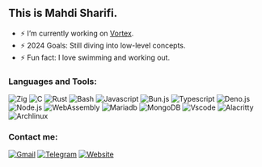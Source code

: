 ## This is Mahdi Sharifi.

- ⚡ I’m currently working on [Vortex](https://github.com/VortexSdk/vortex).
- ⚡ 2024 Goals: Still diving into low-level concepts.
- ⚡ Fun fact: I love swimming and working out.

### Languages and Tools:

![Zig](https://img.shields.io/badge/Zig-000000?style=for-the-badge&logo=zig&logoColor=yellow)
![C](https://img.shields.io/badge/lang-2b0000?style=for-the-badge&logo=C&logoColor=white)
![Rust](https://img.shields.io/badge/Rust-2b312b?style=for-the-badge&logo=rust&logoColor=white)
![Bash](https://img.shields.io/badge/Shell_Script-121011?style=for-the-badge&logo=gnu-bash&logoColor=white)
![Javascript](https://img.shields.io/badge/JavaScript-323330?style=for-the-badge&logo=javascript&logoColor=F7DF1E)
![Bun.js](https://img.shields.io/badge/Bun.js-083f08?style=for-the-badge&logo=bun&logoColor=white)
![Typescript](https://img.shields.io/badge/TypeScript-007ACC?style=for-the-badge&logo=typescript&logoColor=white)
![Deno.js](https://img.shields.io/badge/Deno-464647?style=for-the-badge&logo=deno&logoColor=white)
![Node.js](https://img.shields.io/badge/Node.js-339933?style=for-the-badge&logo=nodedotjs&logoColor=white)
![WebAssembly](https://img.shields.io/badge/WebAssembly-654FF0?style=for-the-badge&logo=WebAssembly&logoColor=white)
![Mariadb](https://img.shields.io/badge/MariaDB-005545?style=for-the-badge&logo=mariadb&logoColor=white)
![MongoDB](https://img.shields.io/badge/MongoDB-4EA94B?style=for-the-badge&logo=mongodb&logoColor=white)
![Vscode](https://img.shields.io/badge/Visual_Studio_Code-133349?style=for-the-badge&logo=visual%20studio%20code&logoColor=white)
![Alacritty](https://img.shields.io/badge/alacritty-F46D01?style=for-the-badge&logo=alacritty&logoColor=white)
![Archlinux](https://img.shields.io/badge/Arch_Linux-16236b?style=for-the-badge&logo=arch-linux&logoColor=white)


### Contact me:

<a href="mailto:devraymondsh@gmail.com" target="_blank">![Gmail](https://img.shields.io/badge/Gmail-D14836?style=for-the-badge&logo=gmail&logoColor=white)</a>
<a href="https://t.me/devraymondsh" target="_blank">![Telegram](https://img.shields.io/badge/Telegram-2CA5E0?style=for-the-badge&logo=telegram&logoColor=white)</a>
<a href="https://mahdi-sharifi.ir" target="_blank">![Website](https://img.shields.io/badge/website-000000?style=for-the-badge&logo=About.me&logoColor=white)</a>

